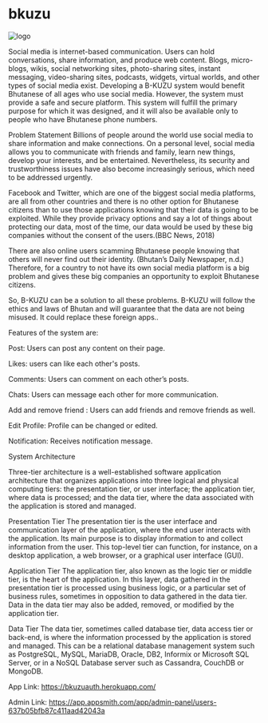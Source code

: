 # bkuzu
![logo](https://user-images.githubusercontent.com/119156129/204129081-d58d4d44-f9fb-4219-92f3-22b363f3fce3.png)


Social media is internet-based communication. Users can hold conversations, share information, and produce web content. Blogs, micro-blogs, wikis, 
social networking sites, photo-sharing sites, instant messaging, video-sharing sites, podcasts, widgets, virtual worlds, and other types of social media exist. 
Developing a B-KUZU system would benefit Bhutanese of all ages who use social media. However, the system must provide a safe and secure platform. 
This system will fulfill the primary purpose for which it was designed, and it will also be available only to people who have Bhutanese phone numbers.

Problem Statement
Billions of people around the world use social media to share information and make connections. On a personal level, social media allows you to 
communicate with friends and family, learn new things, develop your interests, and be entertained. Nevertheless, its security and trustworthiness issues 
have also become increasingly serious, which need to be addressed urgently.

Facebook and Twitter, which are one of the biggest social media platforms, are all from other countries and there is no other option for Bhutanese citizens 
than to use those applications knowing that their data is going to be exploited. While they provide privacy options and say a lot of things about protecting 
our data, most of the time, our data would be used by these big companies without the consent of the users.(BBC News, 2018)  

There are also online users scamming Bhutanese people knowing that others will never find out their identity. (Bhutan’s Daily Newspaper, n.d.) Therefore,
for a country to not have its own social media platform is a big problem and gives these big companies an opportunity to exploit Bhutanese citizens. 

So, B-KUZU can be a solution to all these problems. B-KUZU will follow the ethics and laws of Bhutan and will guarantee that the data are not being misused. 
It could replace these foreign apps.. 


Features of the system are:

Post: Users can post any content on their page.

Likes: users can like each other's posts.

Comments: Users can comment on each other’s posts.

Chats: Users can message each other for more communication.

Add and remove friend  : Users can add friends and remove friends as well.

Edit Profile: Profile can be changed or edited.

Notification: Receives notification message.

System Architecture

Three-tier architecture is a well-established software application architecture that organizes applications into three logical and physical computing tiers: 
the presentation tier, or user interface; the application tier, where data is processed; and the data tier, where the data associated with the application is 
stored and managed. 

Presentation Tier 
The presentation tier is the user interface and communication layer of the application, where the end user interacts with the application. Its main purpose 
is to display information to and collect information from the user. This top-level tier can function, for instance, on a desktop application, a web browser, 
or a graphical user interface (GUI). 


Application Tier 
The application tier, also known as the logic tier or middle tier, is the heart of the application. In this layer, data gathered in the presentation tier is
processed using business logic, or a particular set of business rules, sometimes in opposition to data gathered in the data tier. Data in the data tier may 
also be added, removed, or modified by the application tier.

Data Tier 
The data tier, sometimes called database tier, data access tier or back-end, is where the information processed by the application is stored and managed. 
This can be a relational database management system such as PostgreSQL, MySQL, MariaDB, Oracle, DB2, Informix or Microsoft SQL Server, or in a NoSQL Database 
server such as Cassandra, CouchDB or MongoDB.


App Link: https://bkuzuauth.herokuapp.com/

Admin Link: https://app.appsmith.com/app/admin-panel/users-637b05bfb87c411aad42043a
